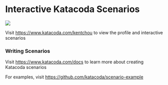 # Interactive Katacoda Scenarios

[![](http://shields.katacoda.com/katacoda/kentchou/count.svg)](https://www.katacoda.com/kentchou "Get your profile on Katacoda.com")

Visit https://www.katacoda.com/kentchou to view the profile and interactive scenarios

### Writing Scenarios
Visit https://www.katacoda.com/docs to learn more about creating Katacoda scenarios

For examples, visit https://github.com/katacoda/scenario-example
